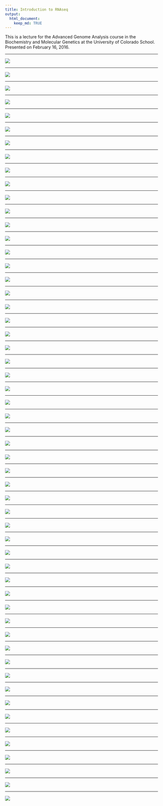 ```yaml
---
title: Introduction to RNAseq
output:
  html_document:
    keep_md: TRUE
---
```


This is a lecture for the Advanced Genome Analysis course in the Biochemistry and Molecular Genetics at the University of Colorado School. Presented on February 16, 2016.


*******

 ![](images/rnaseq_lecture_2016-02-16.001.png)
 
*******

 ![](images/rnaseq_lecture_2016-02-16.002.png)
 
*******

 ![](images/rnaseq_lecture_2016-02-16.003.png)
 
*******

 ![](images/rnaseq_lecture_2016-02-16.004.png)
 
*******

 ![](images/rnaseq_lecture_2016-02-16.005.png)
 
*******

 ![](images/rnaseq_lecture_2016-02-16.006.png)
 
*******

 ![](images/rnaseq_lecture_2016-02-16.007.png)
 
*******

 ![](images/rnaseq_lecture_2016-02-16.008.png)
 
*******

 ![](images/rnaseq_lecture_2016-02-16.009.png)
 
*******

 ![](images/rnaseq_lecture_2016-02-16.010.png)
 
*******

 ![](images/rnaseq_lecture_2016-02-16.011.png)
 
*******

 ![](images/rnaseq_lecture_2016-02-16.012.png)
 
*******

 ![](images/rnaseq_lecture_2016-02-16.013.png)
 
*******

 ![](images/rnaseq_lecture_2016-02-16.014.png)
 
*******

 ![](images/rnaseq_lecture_2016-02-16.015.png)
 
*******

 ![](images/rnaseq_lecture_2016-02-16.016.png)
 
*******

 ![](images/rnaseq_lecture_2016-02-16.017.png)
 
*******

 ![](images/rnaseq_lecture_2016-02-16.018.png)
 
*******

 ![](images/rnaseq_lecture_2016-02-16.019.png)
 
*******

 ![](images/rnaseq_lecture_2016-02-16.020.png)
 
*******

 ![](images/rnaseq_lecture_2016-02-16.021.png)
 
*******

 ![](images/rnaseq_lecture_2016-02-16.022.png)
 
*******

 ![](images/rnaseq_lecture_2016-02-16.023.png)
 
*******

 ![](images/rnaseq_lecture_2016-02-16.024.png)
 
*******

 ![](images/rnaseq_lecture_2016-02-16.025.png)
 
*******

 ![](images/rnaseq_lecture_2016-02-16.026.png)
 
*******

 ![](images/rnaseq_lecture_2016-02-16.027.png)
 
*******

 ![](images/rnaseq_lecture_2016-02-16.028.png)
 
*******

 ![](images/rnaseq_lecture_2016-02-16.029.png)
 
*******

 ![](images/rnaseq_lecture_2016-02-16.030.png)
 
*******

 ![](images/rnaseq_lecture_2016-02-16.031.png)
 
*******

 ![](images/rnaseq_lecture_2016-02-16.032.png)
 
*******

 ![](images/rnaseq_lecture_2016-02-16.033.png)
 
*******

 ![](images/rnaseq_lecture_2016-02-16.034.png)
 
*******

 ![](images/rnaseq_lecture_2016-02-16.035.png)
 
*******

 ![](images/rnaseq_lecture_2016-02-16.036.png)
 
*******

 ![](images/rnaseq_lecture_2016-02-16.037.png)
 
*******

 ![](images/rnaseq_lecture_2016-02-16.038.png)
 
*******

 ![](images/rnaseq_lecture_2016-02-16.039.png)
 
*******

 ![](images/rnaseq_lecture_2016-02-16.040.png)
 
*******

 ![](images/rnaseq_lecture_2016-02-16.041.png)
 
*******

 ![](images/rnaseq_lecture_2016-02-16.042.png)
 
*******

 ![](images/rnaseq_lecture_2016-02-16.043.png)
 
*******

 ![](images/rnaseq_lecture_2016-02-16.044.png)
 
*******

 ![](images/rnaseq_lecture_2016-02-16.045.png)
 
*******

 ![](images/rnaseq_lecture_2016-02-16.046.png)
 
*******

 ![](images/rnaseq_lecture_2016-02-16.047.png)
 
*******

 ![](images/rnaseq_lecture_2016-02-16.048.png)
 
*******

 ![](images/rnaseq_lecture_2016-02-16.049.png)
 
*******

 ![](images/rnaseq_lecture_2016-02-16.050.png)
 
*******

 ![](images/rnaseq_lecture_2016-02-16.051.png)
 
*******

 ![](images/rnaseq_lecture_2016-02-16.052.png)
 
*******

 ![](images/rnaseq_lecture_2016-02-16.053.png)
 
*******

 ![](images/rnaseq_lecture_2016-02-16.054.png)
 
*******

 ![](images/rnaseq_lecture_2016-02-16.055.png)
